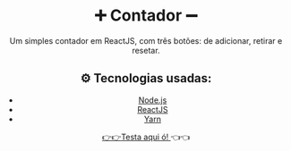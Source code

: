 <h1 align="center">➕ Contador ➖ </h1>

<p align="center">Um simples contador em ReactJS, com três botões: de adicionar, retirar e resetar.</p>


<h2 align="center">⚙️ Tecnologias usadas: </h2>
<ul align="center">
  <li><a href="https://nodejs.org/en/">Node.js</a></li>
  <li><a href="https://pt-br.reactjs.org/">ReactJS</a></li>
  <li><a href="https://classic.yarnpkg.com/en/docs/install/">Yarn</li>
</ul>

<p align="center">👉👉<a href="https://react-counter-aliccanti.vercel.app/">Testa aqui ó! </a>👈👈</p>
